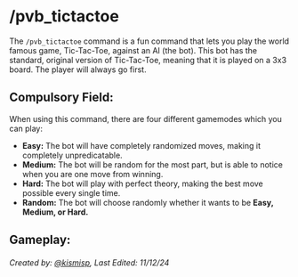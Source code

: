 # /pvb_tictactoe

The `/pvb_tictactoe` command is a fun command that lets you play the world famous game, Tic-Tac-Toe, against an AI (the bot). This bot has the standard, original version of Tic-Tac-Toe, meaning that it is played on a 3x3 board. The player will always go first.

## Compulsory Field:

When using this command, there are four different gamemodes which you can play:

- **Easy:** The bot will have completely randomized moves, making it completely unpredicatable.
- **Medium:** The bot will be random for the most part, but is able to notice when you are one move from winning.
- **Hard:** The bot will play with perfect theory, making the best move possible every single time.
- **Random:** The bot will choose randomly whether it wants to be **Easy, Medium, or Hard.**

## Gameplay:



###### Created by: [@kismisp](https://discordapp.com/users/1206865169846632450), Last Edited: 11/12/24

